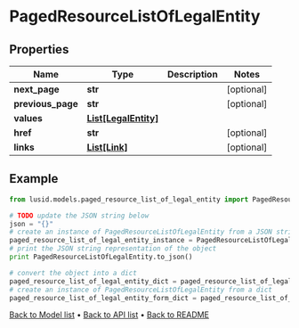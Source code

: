 # PagedResourceListOfLegalEntity


## Properties
Name | Type | Description | Notes
------------ | ------------- | ------------- | -------------
**next_page** | **str** |  | [optional] 
**previous_page** | **str** |  | [optional] 
**values** | [**List[LegalEntity]**](LegalEntity.md) |  | 
**href** | **str** |  | [optional] 
**links** | [**List[Link]**](Link.md) |  | [optional] 

## Example

```python
from lusid.models.paged_resource_list_of_legal_entity import PagedResourceListOfLegalEntity

# TODO update the JSON string below
json = "{}"
# create an instance of PagedResourceListOfLegalEntity from a JSON string
paged_resource_list_of_legal_entity_instance = PagedResourceListOfLegalEntity.from_json(json)
# print the JSON string representation of the object
print PagedResourceListOfLegalEntity.to_json()

# convert the object into a dict
paged_resource_list_of_legal_entity_dict = paged_resource_list_of_legal_entity_instance.to_dict()
# create an instance of PagedResourceListOfLegalEntity from a dict
paged_resource_list_of_legal_entity_form_dict = paged_resource_list_of_legal_entity.from_dict(paged_resource_list_of_legal_entity_dict)
```
[Back to Model list](../README.md#documentation-for-models) &#8226; [Back to API list](../README.md#documentation-for-api-endpoints) &#8226; [Back to README](../README.md)


